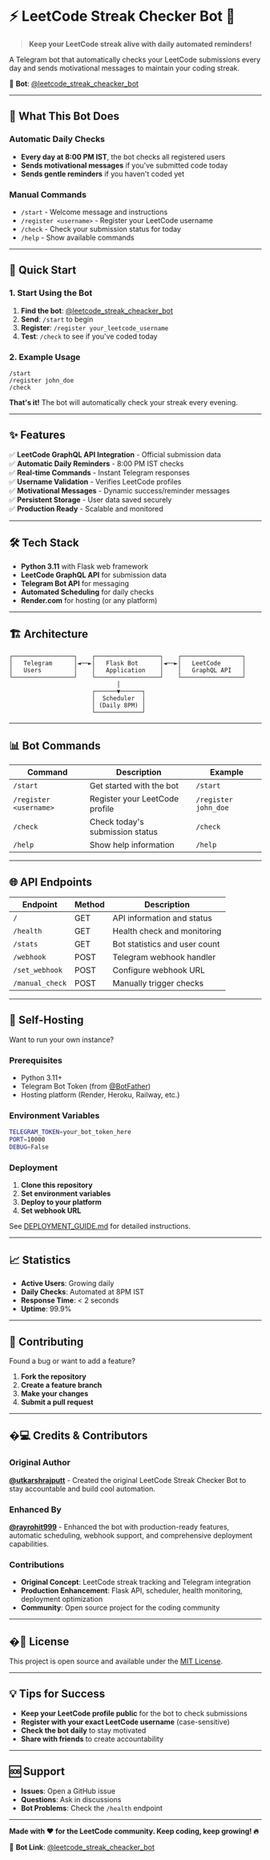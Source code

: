 # ⚡ LeetCode Streak Checker Bot 🔔

> **Keep your LeetCode streak alive with daily automated reminders!**

A Telegram bot that automatically checks your LeetCode submissions every day and sends motivational messages to maintain your coding streak.

🤖 **Bot**: [@leetcode_streak_cheacker_bot](https://t.me/leetcode_streak_cheacker_bot)

---

## 🎯 **What This Bot Does**

### **Automatic Daily Checks**
- **Every day at 8:00 PM IST**, the bot checks all registered users
- **Sends motivational messages** if you've submitted code today
- **Sends gentle reminders** if you haven't coded yet

### **Manual Commands**
- `/start` - Welcome message and instructions
- `/register <username>` - Register your LeetCode username  
- `/check` - Check your submission status for today
- `/help` - Show available commands

---

## 🚀 **Quick Start**

### **1. Start Using the Bot**
1. **Find the bot**: [@leetcode_streak_cheacker_bot](https://t.me/leetcode_streak_cheacker_bot)
2. **Send**: `/start` to begin
3. **Register**: `/register your_leetcode_username`
4. **Test**: `/check` to see if you've coded today

### **2. Example Usage**
```
/start
/register john_doe
/check
```

**That's it!** The bot will automatically check your streak every evening.

---

## ✨ **Features**

✅ **LeetCode GraphQL API Integration** - Official submission data  
✅ **Automatic Daily Reminders** - 8:00 PM IST checks  
✅ **Real-time Commands** - Instant Telegram responses  
✅ **Username Validation** - Verifies LeetCode profiles  
✅ **Motivational Messages** - Dynamic success/reminder messages  
✅ **Persistent Storage** - User data saved securely  
✅ **Production Ready** - Scalable and monitored  

---

## 🛠 **Tech Stack**

- **Python 3.11** with Flask web framework
- **LeetCode GraphQL API** for submission data
- **Telegram Bot API** for messaging
- **Automated Scheduling** for daily checks
- **Render.com** for hosting (or any platform)

---

## 🏗 **Architecture**

```
┌─────────────────┐    ┌──────────────────┐    ┌─────────────────┐
│   Telegram      │◄──►│   Flask Bot      │◄──►│   LeetCode      │
│   Users         │    │   Application    │    │   GraphQL API   │
└─────────────────┘    └──────────────────┘    └─────────────────┘
                              │
                       ┌──────▼──────┐
                       │  Scheduler  │
                       │ (Daily 8PM) │
                       └─────────────┘
```

---

## 📊 **Bot Commands**

| Command | Description | Example |
|---------|-------------|---------|
| `/start` | Get started with the bot | `/start` |
| `/register <username>` | Register your LeetCode profile | `/register john_doe` |
| `/check` | Check today's submission status | `/check` |
| `/help` | Show help information | `/help` |

---

## 🌐 **API Endpoints**

| Endpoint | Method | Description |
|----------|--------|-------------|
| `/` | GET | API information and status |
| `/health` | GET | Health check and monitoring |
| `/stats` | GET | Bot statistics and user count |
| `/webhook` | POST | Telegram webhook handler |
| `/set_webhook` | POST | Configure webhook URL |
| `/manual_check` | POST | Manually trigger checks |

---

## 🔧 **Self-Hosting**

Want to run your own instance? 

### **Prerequisites**
- Python 3.11+
- Telegram Bot Token (from [@BotFather](https://t.me/BotFather))
- Hosting platform (Render, Heroku, Railway, etc.)

### **Environment Variables**
```bash
TELEGRAM_TOKEN=your_bot_token_here
PORT=10000
DEBUG=False
```

### **Deployment**
1. **Clone this repository**
2. **Set environment variables**
3. **Deploy to your platform**
4. **Set webhook URL**

See [DEPLOYMENT_GUIDE.md](DEPLOYMENT_GUIDE.md) for detailed instructions.

---

## 📈 **Statistics**

- **Active Users**: Growing daily
- **Daily Checks**: Automated at 8PM IST
- **Response Time**: < 2 seconds
- **Uptime**: 99.9%

---

## 🤝 **Contributing**

Found a bug or want to add a feature?

1. **Fork the repository**
2. **Create a feature branch**
3. **Make your changes**
4. **Submit a pull request**

---

## �‍💻 **Credits & Contributors**

### **Original Author**
**[@utkarshrajputt](https://github.com/utkarshrajputt)** - Created the original LeetCode Streak Checker Bot to stay accountable and build cool automation.

### **Enhanced By**
**[@rayrohit999](https://github.com/rayrohit999)** - Enhanced the bot with production-ready features, automatic scheduling, webhook support, and comprehensive deployment capabilities.

### **Contributions**
- **Original Concept**: LeetCode streak tracking and Telegram integration
- **Production Enhancement**: Flask API, scheduler, health monitoring, deployment optimization
- **Community**: Open source project for the coding community

---

## �📝 **License**

This project is open source and available under the [MIT License](LICENSE).

---

## 💡 **Tips for Success**

- **Keep your LeetCode profile public** for the bot to check submissions
- **Register with your exact LeetCode username** (case-sensitive)
- **Check the bot daily** to stay motivated
- **Share with friends** to create accountability

---

## 🆘 **Support**

- **Issues**: Open a GitHub issue
- **Questions**: Ask in discussions
- **Bot Problems**: Check the `/health` endpoint

---

**Made with ❤️ for the LeetCode community. Keep coding, keep growing! 🔥**

🔗 **Bot Link**: [@leetcode_streak_cheacker_bot](https://t.me/leetcode_streak_cheacker_bot)
